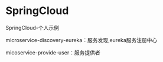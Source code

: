 # SpringCloud 
SpringCloud-个人示例

microservice-discovery-eureka：服务发现,eureka服务注册中心

micoservice-provide-user：服务提供者